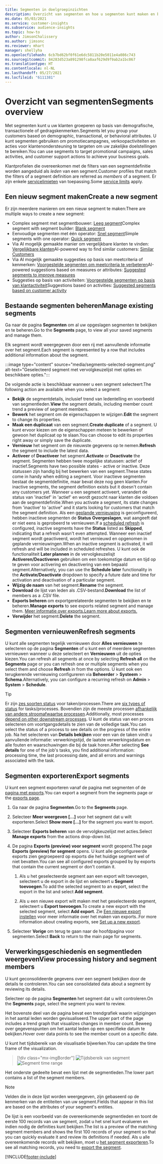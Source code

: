 ```yaml
---
title: Segmenten in doelgroepinzichten
description: Overzicht van segmenten en hoe u segmenten kunt maken en beheren.
ms.date: 05/03/2021
ms.service: customer-insights
ms.subservice: audience-insights
ms.topic: how-to
author: JimsonChalissery
ms.author: jimsonc
ms.reviewer: mhart
manager: shellyha
ms.openlocfilehash: 6cb7bd62bf0f61e6dc5811b20e5011e4a086c743
ms.sourcegitcommit: 84283d523a891298fca8aaf629d9f9ab2a1bc067
ms.translationtype: HT
ms.contentlocale: nl-NL
ms.lasthandoff: 05/27/2021
ms.locfileid: "6111381"
---
```

# <a name="segments-overview"></a><span data-ttu-id="d6a01-103">Overzicht van segmenten</span><span class="sxs-lookup"><span data-stu-id="d6a01-103">Segments overview</span></span>

<span data-ttu-id="d6a01-104">Met segmenten kunt u uw klanten groeperen op basis van demografische, transactionele of gedragskenmerken.</span><span class="sxs-lookup"><span data-stu-id="d6a01-104">Segments let you group your customers based on demographic, transactional, or behavioral attributes.</span></span> <span data-ttu-id="d6a01-105">U kunt segmenten gebruiken om promotiecampagnes, verkoopactiviteiten en acties voor klantenondersteuning te targeten om uw zakelijke doelstellingen te bereiken.</span><span class="sxs-lookup"><span data-stu-id="d6a01-105">You can use segments to target promotional campaigns, sales activities, and customer support actions to achieve your business goals.</span></span>

<span data-ttu-id="d6a01-106">Klantprofielen die overeenkomen met de filters van een segmentdefinitie worden aangeduid als *leden* van een segment.</span><span class="sxs-lookup"><span data-stu-id="d6a01-106">Customer profiles that match the filters of a segment definition are referred as *members* of a segment.</span></span> <span data-ttu-id="d6a01-107">Er zijn enkele [servicelimieten](service-limits.md) van toepassing.</span><span class="sxs-lookup"><span data-stu-id="d6a01-107">Some [service limits](service-limits.md) apply.</span></span>

## <a name="create-a-new-segment"></a><span data-ttu-id="d6a01-108">Een nieuw segment maken</span><span class="sxs-lookup"><span data-stu-id="d6a01-108">Create a new segment</span></span>

<span data-ttu-id="d6a01-109">Er zijn meerdere manieren om een nieuw segment te maken:</span><span class="sxs-lookup"><span data-stu-id="d6a01-109">There are multiple ways to create a new segment:</span></span> 

- <span data-ttu-id="d6a01-110">Complex segment met segmentbouwer: [Leeg segment](segment-builder.md#create-a-new-segment)</span><span class="sxs-lookup"><span data-stu-id="d6a01-110">Complex segment with segment builder: [Blank segment](segment-builder.md#create-a-new-segment)</span></span>
- <span data-ttu-id="d6a01-111">Eenvoudige segmenten met één operator: [Snel segment](segment-builder.md#quick-segments)</span><span class="sxs-lookup"><span data-stu-id="d6a01-111">Simple segments with one operator: [Quick segment](segment-builder.md#quick-segments)</span></span>
- <span data-ttu-id="d6a01-112">Via AI mogelijk gemaakte manier om vergelijkbare klanten te vinden: [Vergelijkbare klanten](find-similar-customer-segments.md)</span><span class="sxs-lookup"><span data-stu-id="d6a01-112">AI-powered way to find similar customers: [Similar Customers](find-similar-customer-segments.md)</span></span>
- <span data-ttu-id="d6a01-113">Via AI mogelijk gemaakte suggesties op basis van meetcriteria of kenmerken: [Voorgestelde segmenten om meetcriteria te verbeteren](suggested-segments.md)</span><span class="sxs-lookup"><span data-stu-id="d6a01-113">AI-powered suggestions based on measures or attributes: [Suggested segments to improve measures](suggested-segments.md)</span></span>
- <span data-ttu-id="d6a01-114">Suggesties op basis van activiteiten: [Voorgestelde segmenten op basis van klantactiviteit](suggested-segments-activity.md)</span><span class="sxs-lookup"><span data-stu-id="d6a01-114">Suggestions based on activities: [Suggested segments based on customer activity](suggested-segments-activity.md)</span></span>

## <a name="manage-existing-segments"></a><span data-ttu-id="d6a01-115">Bestaande segmenten beheren</span><span class="sxs-lookup"><span data-stu-id="d6a01-115">Manage existing segments</span></span>

<span data-ttu-id="d6a01-116">Ga naar de pagina **Segmenten** om al uw opgeslagen segmenten te bekijken en te beheren.</span><span class="sxs-lookup"><span data-stu-id="d6a01-116">Go to the **Segments** page, to view all your saved segments and manage them.</span></span>

<span data-ttu-id="d6a01-117">Elk segment wordt weergegeven door een rij met aanvullende informatie over het segment.</span><span class="sxs-lookup"><span data-stu-id="d6a01-117">Each segment is represented by a row that includes additional information about the segment.</span></span>

:::image type="content" source="media/segments-selected-segment.png" alt-text="Geselecteerd segment met vervolgkeuzelijst met opties en beschikbare opties.":::

<span data-ttu-id="d6a01-119">De volgende actie is beschikbaar wanneer u een segment selecteert:</span><span class="sxs-lookup"><span data-stu-id="d6a01-119">The following action are available when you select a segment:</span></span>

- <span data-ttu-id="d6a01-120">**Bekijk** de segmentdetails, inclusief trend van ledentelling en voorbeeld van segmentleden.</span><span class="sxs-lookup"><span data-stu-id="d6a01-120">**View** the segment details, including member count trend a preview of segment members.</span></span>
- <span data-ttu-id="d6a01-121">**Bewerk** het segment om de eigenschappen te wijzigen.</span><span class="sxs-lookup"><span data-stu-id="d6a01-121">**Edit** the segment to change its properties.</span></span>
- <span data-ttu-id="d6a01-122">**Maak een duplicaat** van een segment.</span><span class="sxs-lookup"><span data-stu-id="d6a01-122">**Create duplicate** of a segment.</span></span> <span data-ttu-id="d6a01-123">U kunt ervoor kiezen om de eigenschappen meteen te bewerken of gewoon het duplicaat op te slaan.</span><span class="sxs-lookup"><span data-stu-id="d6a01-123">You can choose to edit its properties right away or simply save the duplicate.</span></span>
- <span data-ttu-id="d6a01-124">**Vernieuw** het segment om de nieuwste gegevens op te nemen.</span><span class="sxs-lookup"><span data-stu-id="d6a01-124">**Refresh** the segment to include the latest data.</span></span>
- <span data-ttu-id="d6a01-125">**Activeer** of **Deactiveer** het segment.</span><span class="sxs-lookup"><span data-stu-id="d6a01-125">**Activate** or **Deactivate** the segment.</span></span> <span data-ttu-id="d6a01-126">Segmenten hebben twee mogelijke statussen: actief of inactief.</span><span class="sxs-lookup"><span data-stu-id="d6a01-126">Segments have two possible states - active or inactive.</span></span> <span data-ttu-id="d6a01-127">Deze statussen zijn handig bij het bewerken van een segment.</span><span class="sxs-lookup"><span data-stu-id="d6a01-127">These states come in handy when editing a segment.</span></span> <span data-ttu-id="d6a01-128">Voor inactieve segmenten bestaat de segmentdefinitie, maar bevat deze nog geen klanten.</span><span class="sxs-lookup"><span data-stu-id="d6a01-128">For inactive segments, the segment definition exists but it doesn't contain any customers yet.</span></span> <span data-ttu-id="d6a01-129">Wanneer u een segment activeert, verandert de status van 'inactief' in 'actief' en wordt gezocht naar klanten die voldoen aan de segmentdefinitie.</span><span class="sxs-lookup"><span data-stu-id="d6a01-129">When you activate a segment, its state changes from 'inactive' to 'active" and it starts looking for customers that match the segment definition.</span></span> <span data-ttu-id="d6a01-130">Als een [geplande vernieuwing](system.md#schedule-tab) is geconfigureerd, hebben inactieve segmenten de **Status** **Overgeslagen**, wat aangeeft dat er niet eens is geprobeerd te vernieuwen.</span><span class="sxs-lookup"><span data-stu-id="d6a01-130">If a [scheduled refresh](system.md#schedule-tab) is configured, inactive segments have the **Status** listed as **Skipped**, indicating that a refresh wasn't even attempted.</span></span> <span data-ttu-id="d6a01-131">Wanneer een inactief segment wordt geactiveerd, wordt het vernieuwd en opgenomen in geplande vernieuwingen.</span><span class="sxs-lookup"><span data-stu-id="d6a01-131">When an inactive segment is activated, it will refresh and will be included in scheduled refreshes.</span></span>
  <span data-ttu-id="d6a01-132">U kunt ook de functionaliteit **Later plannen** in de vervolgkeuzelisjt **Activeren/Deactiveren** gebruiken om een toekomstige datum en tijd op te geven voor activering en deactivering van een bepaald segment.</span><span class="sxs-lookup"><span data-stu-id="d6a01-132">Alternatively, you can use the **Schedule later** functionality in the **Activate/Deactivate** dropdown to specify a future date and time for activation and deactivation of a particular segment.</span></span>
- <span data-ttu-id="d6a01-133">**Wijzig de naam** van het segment.</span><span class="sxs-lookup"><span data-stu-id="d6a01-133">**Rename** the segment.</span></span>
- <span data-ttu-id="d6a01-134">**Download** de lijst van leden als .CSV-bestand.</span><span class="sxs-lookup"><span data-stu-id="d6a01-134">**Download** the list of members as a .CSV file.</span></span>
- <span data-ttu-id="d6a01-135">**Exports beheren** om exportgerelateerde segmenten te bekijken en te beheren.</span><span class="sxs-lookup"><span data-stu-id="d6a01-135">**Manage exports** to see exports related segment and manage them.</span></span> [<span data-ttu-id="d6a01-136">Meer informatie over exports.</span><span class="sxs-lookup"><span data-stu-id="d6a01-136">Learn more about exports.</span></span>](export-destinations.md)
- <span data-ttu-id="d6a01-137">**Verwijder** het segment.</span><span class="sxs-lookup"><span data-stu-id="d6a01-137">**Delete** the segment.</span></span>

## <a name="refresh-segments"></a><span data-ttu-id="d6a01-138">Segmenten vernieuwen</span><span class="sxs-lookup"><span data-stu-id="d6a01-138">Refresh segments</span></span>

<span data-ttu-id="d6a01-139">U kunt alle segmenten tegelijk vernieuwen door **Alles vernieuwen** te selecteren op de pagina **Segmenten** of u kunt een of meerdere segmenten vernieuwen wanneer u deze selecteert en **Vernieuwen** uit de opties kiezen.</span><span class="sxs-lookup"><span data-stu-id="d6a01-139">You can refresh all segments at once by selecting **Refresh all** on the **Segments** page or you can refresh one or multiple segments when you select them and choose **Refresh** in from the options.</span></span> <span data-ttu-id="d6a01-140">U kunt ook een terugkerende vernieuwing configureren via **Beheerder** > **Systeem** > **Schema**.</span><span class="sxs-lookup"><span data-stu-id="d6a01-140">Alternatively, you can configure a recurring refresh on **Admin** > **System** > **Schedule**.</span></span>

> [!TIP]
> <span data-ttu-id="d6a01-141">Er zijn [zes soorten status](system.md#status-types) voor taken/processen.</span><span class="sxs-lookup"><span data-stu-id="d6a01-141">There are [six types of status](system.md#status-types) for tasks/processes.</span></span> <span data-ttu-id="d6a01-142">Bovendien zijn de meeste processen [afhankelijk van andere stroomafwaartse processen](system.md#refresh-policies).</span><span class="sxs-lookup"><span data-stu-id="d6a01-142">Additionally, most processes [depend on other downstream processes](system.md#refresh-policies).</span></span> <span data-ttu-id="d6a01-143">U kunt de status van een proces selecteren om voortgangsdetails te zien van de volledige taak.</span><span class="sxs-lookup"><span data-stu-id="d6a01-143">You can select the status of a process to see details on the progress of the entire job.</span></span> <span data-ttu-id="d6a01-144">Na het selecteren van **Details bekijken** voor een van de taken vindt u aanvullende informatie: verwerkingstijd, de laatste verwerkingsdatum en alle fouten en waarschuwingen die bij de taak horen.</span><span class="sxs-lookup"><span data-stu-id="d6a01-144">After selecting **See details** for one of the job's tasks, you find additional information: processing time, the last processing date, and all errors and warnings associated with the task.</span></span>

## <a name="export-segments"></a><span data-ttu-id="d6a01-145">Segmenten exporteren</span><span class="sxs-lookup"><span data-stu-id="d6a01-145">Export segments</span></span>

<span data-ttu-id="d6a01-146">U kunt een segment exporteren vanaf de pagina met segmenten of de [pagina met exports](export-destinations.md).</span><span class="sxs-lookup"><span data-stu-id="d6a01-146">You can export a segment from the segments page or the [exports page](export-destinations.md).</span></span> 

1. <span data-ttu-id="d6a01-147">Ga naar de pagina **Segmenten**.</span><span class="sxs-lookup"><span data-stu-id="d6a01-147">Go to the **Segments** page.</span></span>

1. <span data-ttu-id="d6a01-148">Selecteer **Meer weergeven [...]** voor het segment dat u wilt exporteren.</span><span class="sxs-lookup"><span data-stu-id="d6a01-148">Select **Show more [...]** for the segment you want to export.</span></span>

1. <span data-ttu-id="d6a01-149">Selecteer **Exports beheren** van de vervolgkeuzelijst met acties.</span><span class="sxs-lookup"><span data-stu-id="d6a01-149">Select **Manage exports** from the actions drop-down list.</span></span>

1. <span data-ttu-id="d6a01-150">De pagina **Exports (preview) voor segment** wordt geopend.</span><span class="sxs-lookup"><span data-stu-id="d6a01-150">The page **Exports (preview) for segment** opens.</span></span> <span data-ttu-id="d6a01-151">U kunt alle geconfigureerde exports zien gegroepeerd op exports die het huidige segment wel of niet bevatten.</span><span class="sxs-lookup"><span data-stu-id="d6a01-151">You can see all configured exports grouped by by exports that contain the current segment or don't contain it.</span></span>

   1. <span data-ttu-id="d6a01-152">Als u het geselecteerde segment aan een export wilt toevoegen, selecteert u de export in de lijst en selecteert u **Segment toevoegen**.</span><span class="sxs-lookup"><span data-stu-id="d6a01-152">To add the selected segment to an export, select the export in the list and select **Add segment**.</span></span>

   1. <span data-ttu-id="d6a01-153">Als u een nieuwe export wilt maken met het geselecteerde segment, selecteert u **Export toevoegen**.</span><span class="sxs-lookup"><span data-stu-id="d6a01-153">To create a new export with the selected segment, select **Add export**.</span></span> <span data-ttu-id="d6a01-154">Zie [Een nieuwe export instellen](export-destinations.md#set-up-a-new-export) voor meer informatie over het maken van exports..</span><span class="sxs-lookup"><span data-stu-id="d6a01-154">For more information about creating exports, see [Set up a new export](export-destinations.md#set-up-a-new-export).</span></span>

1. <span data-ttu-id="d6a01-155">Selecteer **Vorige** om terug te gaan naar de hoofdpagina voor segmenten.</span><span class="sxs-lookup"><span data-stu-id="d6a01-155">Select **Back** to return to the main page for segments.</span></span>

## <a name="view-processing-history-and-segment-members"></a><span data-ttu-id="d6a01-156">Verwerkingsgeschiedenis en segmentleden weergeven</span><span class="sxs-lookup"><span data-stu-id="d6a01-156">View processing history and segment members</span></span>

<span data-ttu-id="d6a01-157">U kunt geconsolideerde gegevens over een segment bekijken door de details te controleren.</span><span class="sxs-lookup"><span data-stu-id="d6a01-157">You can see consolidated data about a segment by reviewing its details.</span></span>

<span data-ttu-id="d6a01-158">Selecteer op de pagina **Segmenten** het segment dat u wilt controleren.</span><span class="sxs-lookup"><span data-stu-id="d6a01-158">On the **Segments** page, select the segment you want to review.</span></span>

<span data-ttu-id="d6a01-159">Het bovenste deel van de pagina bevat een trendgrafiek waarin wijzigingen in het aantal leden worden gevisualiseerd.</span><span class="sxs-lookup"><span data-stu-id="d6a01-159">The upper part of the page includes a trend graph that visualizes changes in member count.</span></span> <span data-ttu-id="d6a01-160">Beweeg over gegevenspunten om het aantal leden op een specifieke datum te bekijken.</span><span class="sxs-lookup"><span data-stu-id="d6a01-160">Hover over data points to see the member count on a specific date.</span></span>

<span data-ttu-id="d6a01-161">U kunt het tijdsbereik van de visualisatie bijwerken.</span><span class="sxs-lookup"><span data-stu-id="d6a01-161">You can update the time frame of the visualization.</span></span>

> [!div class="mx-imgBorder"]
> <span data-ttu-id="d6a01-162">![Tijdsbereik van segment](media/segment-time-range.png "Tijdsbereik van segment")</span><span class="sxs-lookup"><span data-stu-id="d6a01-162">![Segment time range](media/segment-time-range.png "Segment time range")</span></span>

<span data-ttu-id="d6a01-163">Het onderste gedeelte bevat een lijst met de segmentleden.</span><span class="sxs-lookup"><span data-stu-id="d6a01-163">The lower part contains a list of the segment members.</span></span>

> [!NOTE]
> <span data-ttu-id="d6a01-164">Velden die in deze lijst worden weergegeven, zijn gebaseerd op de kenmerken van de entiteiten van uw segment.</span><span class="sxs-lookup"><span data-stu-id="d6a01-164">Fields that appear in this list are based on the attributes of your segment's entities.</span></span>
>
><span data-ttu-id="d6a01-165">De lijst is een voorbeeld van de overeenkomende segmentleden en toont de eerste 100 records van uw segment, zodat u het snel kunt evalueren en indien nodig de definities kunt bekijken.</span><span class="sxs-lookup"><span data-stu-id="d6a01-165">The list is a preview of the matching segment members and shows the first 100 records of your segment so that you can quickly evaluate it and review its definitions if needed.</span></span> <span data-ttu-id="d6a01-166">Als u alle overeenkomende records wilt bekijken, moet u [het segment exporteren](export-destinations.md).</span><span class="sxs-lookup"><span data-stu-id="d6a01-166">To see all matching records, you need to [export the segment](export-destinations.md).</span></span>

[!INCLUDE[footer-include](../includes/footer-banner.md)] 
